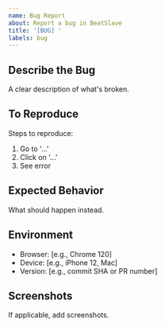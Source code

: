 ```yaml
---
name: Bug Report
about: Report a bug in BeatSlave
title: '[BUG] '
labels: bug
---
```


## Describe the Bug
A clear description of what's broken.

## To Reproduce
Steps to reproduce:
1. Go to '...'
2. Click on '...'
3. See error

## Expected Behavior
What should happen instead.

## Environment
- Browser: [e.g., Chrome 120]
- Device: [e.g., iPhone 12, Mac]
- Version: [e.g., commit SHA or PR number]

## Screenshots
If applicable, add screenshots.
